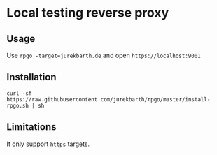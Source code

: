 # Local testing reverse proxy

## Usage
Use `rpgo -target=jurekbarth.de` and open `https://localhost:9001`

## Installation
`curl -sf https://raw.githubusercontent.com/jurekbarth/rpgo/master/install-rpgo.sh | sh`

## Limitations
It only support `https` targets.


